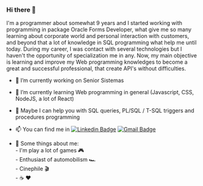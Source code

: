 
### Hi there 👋
I'm a programmer about somewhat 9 years and I started working with programming in package Oracle Forms Developer, what give me so many learning about corporate world and personal interaction with customers, and beyond that a lot of knowledge in SQL programming what help me until today. During my career, I was contact with several technologies but I haven't the opportunity of specialization me in any. Now, my main objective is learning and improve my Web programming knowledges to become a great and successful professional, that create API's without difficulties.

- 🔭 I’m currently working on Senior Sistemas
- 🌱 I’m currently learning Web programming in general (Javascript, CSS, NodeJS, a lot of React)
- 💬 Maybe I can help you with SQL queries, PL/SQL / T-SQL triggers and procedures programming
- 📫 You can find me in [![Linkedin Badge](https://img.shields.io/badge/-AndreEuzebio-blue?style=flat-square&logo=Linkedin&logoColor=white&link=https://www.linkedin.com/in/AndreEuzebio/)](https://www.linkedin.com/in/AndreEuzebio/)  [![Gmail Badge](https://img.shields.io/badge/-andre.r.euzebio@gmail.com-c14438?style=flat-square&logo=Gmail&logoColor=white&link=mailto:andre.r.euzebio@gmail.com)](mailto:andre.r.euzebio@gmail.com) 

- :bow: Some things about me: </br>
        -  I'm play a lot of games :video_game:</br>
        -  Enthusiast of automobilism 🏎️</br>
        -  Cinephile :clapper: </br>
        -  :coffee: :heart:  

<!--
**andre-euz/andre-euz** is a ✨ _special_ ✨ repository because its `README.md` (this file) appears on your GitHub profile.

 
-->
